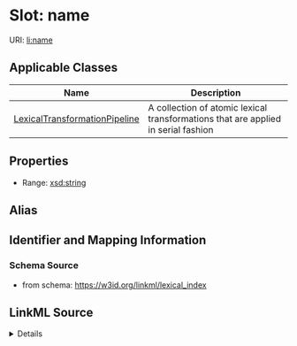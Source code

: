 # Slot: name

URI: [li:name](https://w3id.org/linkml/lexical_index/name)



<!-- no inheritance hierarchy -->




## Applicable Classes

| Name | Description |
| --- | --- |
[LexicalTransformationPipeline](LexicalTransformationPipeline.md) | A collection of atomic lexical transformations that are applied in serial fashion






## Properties

* Range: [xsd:string](http://www.w3.org/2001/XMLSchema#string)






## Alias




## Identifier and Mapping Information







### Schema Source


* from schema: https://w3id.org/linkml/lexical_index




## LinkML Source

<details>
```yaml
name: name
from_schema: https://w3id.org/linkml/lexical_index
rank: 1000
key: true
alias: name
owner: LexicalTransformationPipeline
domain_of:
- LexicalTransformationPipeline
range: string

```
</details>